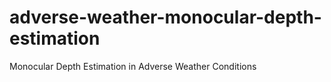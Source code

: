 # adverse-weather-monocular-depth-estimation
Monocular Depth Estimation in Adverse Weather Conditions 
